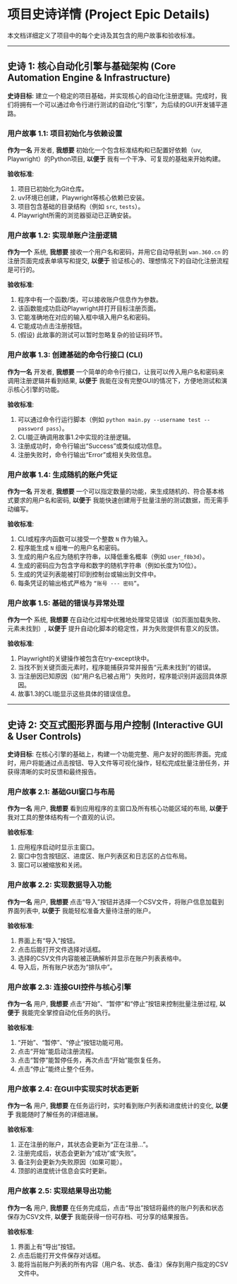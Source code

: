# 项目史诗详情 (Project Epic Details)

本文档详细定义了项目中的每个史诗及其包含的用户故事和验收标准。

---

## 史诗 1: 核心自动化引擎与基础架构 (Core Automation Engine & Infrastructure)

**史诗目标**: 建立一个稳定的项目基础，并实现核心的自动化注册逻辑。完成时，我们将拥有一个可以通过命令行进行测试的自动化“引擎”，为后续的GUI开发铺平道路。

### 用户故事 1.1: 项目初始化与依赖设置
**作为一名** 开发者,
**我想要** 初始化一个包含标准结构和已配置好依赖（uv, Playwright）的Python项目,
**以便于** 我有一个干净、可复现的基础来开始构建。

**验收标准**:
1.  项目已初始化为Git仓库。
2.  uv环境已创建，Playwright等核心依赖已安装。
3.  项目包含基础的目录结构（例如 `src`, `tests`）。
4.  Playwright所需的浏览器驱动已正确安装。

### 用户故事 1.2: 实现单账户注册逻辑
**作为一个** 系统,
**我想要** 接收一个用户名和密码，并用它自动导航到 `wan.360.cn` 的注册页面完成表单填写和提交,
**以便于** 验证核心的、理想情况下的自动化注册流程是可行的。

**验收标准**:
1.  程序中有一个函数/类，可以接收账户信息作为参数。
2.  该函数能成功启动Playwright并打开目标注册页面。
3.  它能准确地在对应的输入框中填入用户名和密码。
4.  它能成功点击注册按钮。
5.  (假设) 此故事的测试可以暂时忽略复杂的验证码环节。

### 用户故事 1.3: 创建基础的命令行接口 (CLI)
**作为一名** 开发者,
**我想要** 一个简单的命令行接口，让我可以传入用户名和密码来调用注册逻辑并看到结果,
**以便于** 我能在没有完整GUI的情况下，方便地测试和演示核心引擎的功能。

**验收标准**:
1.  可以通过命令行运行脚本（例如 `python main.py --username test --password pass`）。
2.  CLI能正确调用故事1.2中实现的注册逻辑。
3.  注册成功时，命令行输出“Success”或类似成功信息。
4.  注册失败时，命令行输出“Error”或相关失败信息。

### 用户故事 1.4: 生成随机的账户凭证
**作为一名** 开发者,
**我想要** 一个可以指定数量的功能，来生成随机的、符合基本格式要求的用户名和密码,
**以便于** 我能快速创建用于批量注册的测试数据，而无需手动编写。

**验收标准**:
1.  CLI或程序内函数可以接受一个整数 `N` 作为输入。
2.  程序能生成 `N` 组唯一的用户名和密码。
3.  生成的用户名应为随机字符串，以降低重名概率（例如 `user_f8b3d`）。
4.  生成的密码应为包含字母和数字的随机字符串（例如长度为10位）。
5.  生成的凭证列表能被打印到控制台或输出到文件中。
6.  每条凭证的输出格式严格为 `“账号 --- 密码”`。

### 用户故事 1.5: 基础的错误与异常处理
**作为一个** 系统,
**我想要** 在自动化过程中优雅地处理常见错误（如页面加载失败、元素未找到）,
**以便于** 提升自动化脚本的稳定性，并为失败提供有意义的反馈。

**验收标准**:
1.  Playwright的关键操作被包含在try-except块中。
2.  当找不到关键页面元素时，程序能捕获异常并报告“元素未找到”的错误。
3.  当注册因已知原因（如“用户名已被占用”）失败时，程序能识别并返回具体原因。
4.  故事1.3的CLI能显示这些具体的错误信息。

---

## 史诗 2: 交互式图形界面与用户控制 (Interactive GUI & User Controls)

**史诗目标**: 在核心引擎的基础上，构建一个功能完整、用户友好的图形界面。完成时，用户将能通过点击按钮、导入文件等可视化操作，轻松完成批量注册任务，并获得清晰的实时反馈和最终报告。

### 用户故事 2.1: 基础GUI窗口与布局
**作为一名** 用户,
**我想要** 看到应用程序的主窗口及所有核心功能区域的布局,
**以便于** 我对工具的整体结构有一个直观的认识。

**验收标准**:
1.  应用程序启动时显示主窗口。
2.  窗口中包含按钮区、进度区、账户列表区和日志区的占位布局。
3.  窗口可以被缩放和关闭。

### 用户故事 2.2: 实现数据导入功能
**作为一名** 用户,
**我想要** 点击“导入”按钮并选择一个CSV文件，将账户信息加载到界面列表中,
**以便于** 我能轻松准备大量待注册的账户。

**验收标准**:
1.  界面上有“导入”按钮。
2.  点击后能打开文件选择对话框。
3.  选择的CSV文件内容能被正确解析并显示在账户列表表格中。
4.  导入后，所有账户状态为“排队中”。

### 用户故事 2.3: 连接GUI控件与核心引擎
**作为一名** 用户,
**我想要** 点击“开始”、“暂停”和“停止”按钮来控制批量注册过程,
**以便于** 我能完全掌控自动化任务的执行。

**验收标准**:
1.  “开始”、“暂停”、“停止”按钮功能可用。
2.  点击“开始”能启动注册流程。
3.  点击“暂停”能暂停任务，再次点击“开始”能恢复任务。
4.  点击“停止”能终止整个任务。

### 用户故事 2.4: 在GUI中实现实时状态更新
**作为一名** 用户,
**我想要** 在任务运行时，实时看到账户列表和进度统计的变化,
**以便于** 我能随时了解任务的详细进展。

**验收标准**:
1.  正在注册的账户，其状态会更新为“正在注册...”。
2.  注册完成后，状态会更新为“成功”或“失败”。
3.  备注列会更新为失败原因（如果可能）。
4.  顶部的进度统计信息会实时更新。

### 用户故事 2.5: 实现结果导出功能
**作为一名** 用户,
**我想要** 在任务完成后，点击“导出”按钮将最终的账户列表和状态保存为CSV文件,
**以便于** 我能获得一份可存档、可分享的结果报告。

**验收标准**:
1.  界面上有“导出”按钮。
2.  点击后能打开文件保存对话框。
3.  能将当前账户列表的所有内容（用户名、状态、备注）保存到用户指定的CSV文件中。